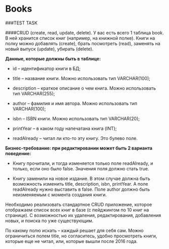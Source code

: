 # Books

###TEST TASK

####CRUD (create, read, update, delete).
У вас есть всего 1 таблица book. В ней хранится список книг (например, на книжной
полке). Книги на полку можно добавлять (create), брать посмотреть (read), заменять на новый
выпуск (update), убирать (delete).

**Данные, которые должны быть в таблице:**

* id – идентификатор книги в БД;

* title – название книги. Можно использовать тип VARCHAR(100);

* description – краткое описание о чем книга. Можно использовать тип
VARCHAR(255);

* author – фамилия и имя автора. Можно использовать тип VARCHAR(100);

* isbn – ISBN книги. Можно использовать тип VARCHAR(20);

* printYear – в каком году напечатана книга (INT);

* readAlready – читал ли кто-то эту книгу. Это булево поле.


**Бизнес-требование: при редактировании может быть 2 варианта поведение:**

* Книгу прочитали, и тогда изменяется только поле readAlready, и только, если оно
было false. Значения поля должно стать true.

* Книгу заменили на новое издание. В этом случае должна быть возможность
изменить title, description, isbn, printYear. А поле readAlready нужно выставить в
false. Поле author должно быть неизменяемым с момента создания книги.

Необходимо реализовать стандартное CRUD приложение, которое отображаем список
всех книг в базе (с пейджингом по 10 книг на странице). С возможностью их удаления,
редактирования, добавления новых, и поиска по уже существующим.

По какому полю искать – каждый решает для себя сам. Можно ограничиться полем title,
но согласитесь, удобно просмотреть книги, которые еще не читал, или, которые вышли после
2016 года.
